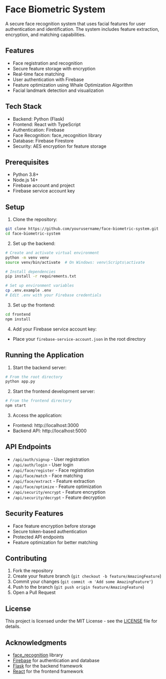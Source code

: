 # Face Biometric System

A secure face recognition system that uses facial features for user authentication and identification. The system includes feature extraction, encryption, and matching capabilities.

## Features

- Face registration and recognition
- Secure feature storage with encryption
- Real-time face matching
- User authentication with Firebase
- Feature optimization using Whale Optimization Algorithm
- Facial landmark detection and visualization

## Tech Stack

- Backend: Python (Flask)
- Frontend: React with TypeScript
- Authentication: Firebase
- Face Recognition: face_recognition library
- Database: Firebase Firestore
- Security: AES encryption for feature storage

## Prerequisites

- Python 3.8+
- Node.js 14+
- Firebase account and project
- Firebase service account key

## Setup

1. Clone the repository:
```bash
git clone https://github.com/yourusername/face-biometric-system.git
cd face-biometric-system
```

2. Set up the backend:
```bash
# Create and activate virtual environment
python -m venv venv
source venv/bin/activate  # On Windows: venv\Scripts\activate

# Install dependencies
pip install -r requirements.txt

# Set up environment variables
cp .env.example .env
# Edit .env with your Firebase credentials
```

3. Set up the frontend:
```bash
cd frontend
npm install
```

4. Add your Firebase service account key:
- Place your `firebase-service-account.json` in the root directory

## Running the Application

1. Start the backend server:
```bash
# From the root directory
python app.py
```

2. Start the frontend development server:
```bash
# From the frontend directory
npm start
```

3. Access the application:
- Frontend: http://localhost:3000
- Backend API: http://localhost:5000

## API Endpoints

- `/api/auth/signup` - User registration
- `/api/auth/login` - User login
- `/api/face/register` - Face registration
- `/api/face/match` - Face matching
- `/api/face/extract` - Feature extraction
- `/api/face/optimize` - Feature optimization
- `/api/security/encrypt` - Feature encryption
- `/api/security/decrypt` - Feature decryption

## Security Features

- Face feature encryption before storage
- Secure token-based authentication
- Protected API endpoints
- Feature optimization for better matching

## Contributing

1. Fork the repository
2. Create your feature branch (`git checkout -b feature/AmazingFeature`)
3. Commit your changes (`git commit -m 'Add some AmazingFeature'`)
4. Push to the branch (`git push origin feature/AmazingFeature`)
5. Open a Pull Request

## License

This project is licensed under the MIT License - see the [LICENSE](LICENSE) file for details.

## Acknowledgments

- [face_recognition](https://github.com/ageitgey/face_recognition) library
- [Firebase](https://firebase.google.com/) for authentication and database
- [Flask](https://flask.palletsprojects.com/) for the backend framework
- [React](https://reactjs.org/) for the frontend framework 